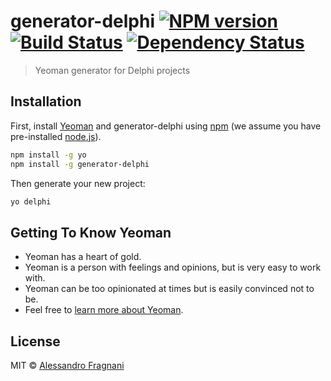 # generator-delphi [![NPM version][npm-image]][npm-url] [![Build Status][travis-image]][travis-url] [![Dependency Status][daviddm-image]][daviddm-url]
> Yeoman generator for Delphi projects

## Installation

First, install [Yeoman](http://yeoman.io) and generator-delphi using [npm](https://www.npmjs.com/) (we assume you have pre-installed [node.js](https://nodejs.org/)).

```bash
npm install -g yo
npm install -g generator-delphi
```

Then generate your new project:

```bash
yo delphi
```

## Getting To Know Yeoman

 * Yeoman has a heart of gold.
 * Yeoman is a person with feelings and opinions, but is very easy to work with.
 * Yeoman can be too opinionated at times but is easily convinced not to be.
 * Feel free to [learn more about Yeoman](http://yeoman.io/).

## License

MIT © [Alessandro Fragnani](https://www.github.com/alefragnani)


[npm-image]: https://badge.fury.io/js/generator-delphi.svg
[npm-url]: https://npmjs.org/package/generator-delphi
[travis-image]: https://travis-ci.org/alefragnani/generator-delphi.svg?branch=master
[travis-url]: https://travis-ci.org/alefragnani/generator-delphi
[daviddm-image]: https://david-dm.org/alefragnani/generator-delphi.svg?theme=shields.io
[daviddm-url]: https://david-dm.org/alefragnani/generator-delphi
